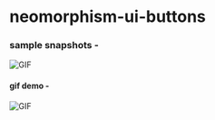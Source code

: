 # neomorphism-ui-buttons
<h3>sample snapshots - </h3>
<img align="center" alt="GIF" src="https://github.com/souvikguria98/neomorphism-ui-buttons/blob/master/snap1.png" />
<h4>gif demo - </h4>
<img align="center " alt="GIF" src="https://github.com/souvikguria98/neomorphism-ui-buttons/blob/master/gif1.gif" />

